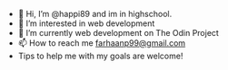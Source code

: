 - 👋 Hi, I’m @happi89 and im in highschool.
- 👀 I’m interested in web development
- 🌱 I’m currently web development on The Odin Project
- 📫 How to reach me farhaanp99@gmail.com 
- Tips to help me with my goals are welcome!

<!---
happi89/happi89 is a ✨ special ✨ repository because its `README.md` (this file) appears on your GitHub profile.
You can click the Preview link to take a look at your changes.
--->
